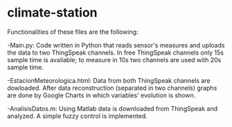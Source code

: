 # climate-station
Functionalities of these files are the following:

  -Main.py: Code written in Python that reads sensor's measures and uploads the data to two ThingSpeak channels. In free ThingSpeak channels only 15s sample time is available; to measure in 10s two channels are used with 20s sample time.
  
  -EstacionMeteorologica.html: Data from both ThingSpeak channels are dowloaded. After data reconstruction (separated in two channels) graphs are done by Google Charts in which variables' evolution is shown.
  
  -AnalisisDatos.m: Using Matlab data is downloaded from ThingSpeak and analyzed. A simple fuzzy control is implemented.

